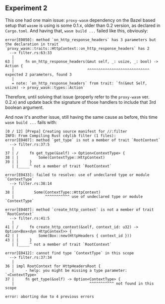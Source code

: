 ## Experiment 2

This one had one main issue: `proxy-wasm` dependency on the Bazel based setup that `wasme` is using is some 0.1.x, older than 0.2 version, as declared in `Cargo.toml`. And having that, `wasm build ...` failed like this, obviously:

```
error[E0050]: method `on_http_response_headers` has 3 parameters but the declaration in trait `proxy_wasm::traits::HttpContext::on_http_response_headers` has 2
  --> filter.rs:63:33
   |
63 |     fn on_http_response_headers(&mut self, _: usize, _: bool) -> Action {
   |                                 ^^^^^^^^^^^^^^^^^^^^^^^^^^^^ expected 2 parameters, found 3
   |
   = note: `on_http_response_headers` from trait: `fn(&mut Self, usize) -> proxy_wasm::types::Action`
```

Therefore, until solving that issue (properly refer to the `proxy-wasm` ver. 0.2.x) and update back the signature of those handlers to include that 3rd boolean argument.

And now it's another issue, still having the same cause as before, this time `wasm build ...` fails with:
```
[0 / 12] [Prepa] Creating source manifest for //:filter
INFO: From Compiling Rust cdylib filter (1 files):
error[E0407]: method `get_type` is not a member of trait `RootContext`
  --> filter.rs:37:5
   |
37 | /     fn get_type(&self) -> Option<ContextType> {
38 | |         Some(ContextType::HttpContext)
39 | |     }
   | |_____^ not a member of trait `RootContext`

error[E0433]: failed to resolve: use of undeclared type or module `ContextType`
  --> filter.rs:38:14
   |
38 |         Some(ContextType::HttpContext)
   |              ^^^^^^^^^^^ use of undeclared type or module `ContextType`

error[E0407]: method `create_http_context` is not a member of trait `RootContext`
  --> filter.rs:41:5
   |
41 | /     fn create_http_context(&self, context_id: u32) -> Option<Box<dyn HttpContext>> {
42 | |         Some(Box::new(HttpHeaders { context_id }))
43 | |     }
   | |_____^ not a member of trait `RootContext`

error[E0412]: cannot find type `ContextType` in this scope
  --> filter.rs:37:34
   |
36 | impl RootContext for HttpHeadersRoot {
   |     - help: you might be missing a type parameter: `<ContextType>`
37 |     fn get_type(&self) -> Option<ContextType> {
   |                                  ^^^^^^^^^^^ not found in this scope

error: aborting due to 4 previous errors

```

